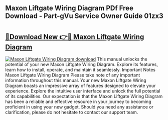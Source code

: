 ## Maxon Liftgate Wiring Diagram PDf Free Download - Part-gVu Service Owner Guide 01zx3

# <h2><a href="http://dfj99fy.blite.top/?on=Maxon+Liftgate+Wiring+Diagram">🔗Download New 👉🔴 Maxon Liftgate Wiring Diagram</a></h2>

[![Maxon Liftgate Wiring Diagram download](https://i.imgur.com/lujVjoI.png)](http://dfj99fy.blite.top/?on=Maxon+Liftgate+Wiring+Diagram)
This manual unlocks the potential of your new Maxon Liftgate Wiring Diagram. Explore its features, learn how to install, operate, and maintain it seamlessly. Important Notes Maxon Liftgate Wiring Diagram Please take note of any important information throughout this manual. Your new Maxon Liftgate Wiring Diagram boasts an impressive array of features designed to elevate your experience. Explore the intuitive user interface and unlock the full potential of its capabilities. Our expectation is that the Maxon Liftgate Wiring Diagram has been a reliable and effective resource in your journey to becoming proficient in using your new gadget. Should you need any assistance or clarification, please do not hesitate to contact our support team.
